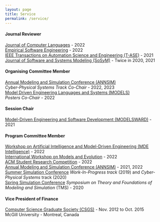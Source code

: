 ```yaml
---
layout: page
title: Service
permalink: /service/
---
```


#### Journal Reviewer
[Journal of Computer Languages](https://www.sciencedirect.com/journal/journal-of-computer-languages) - 2022  
[Empirical Software Engineering](https://www.springer.com/journal/10664/) - 2022  
[IEEE Transactions on Automation Science and Engineering (T-ASE)](https://www.ieee-ras.org/publications/t-ase) - 2021  
[Journal of Software and Systems Modeling (SoSyM)](https://www.springer.com/journal/10270) - Twice in 2020, 2021  

#### Organising Committee Member

[Annual Modeling and Simulation Conference (ANNSIM)](https://scs.org/annsim/)  
*Cyber-Physical Systems Track Co-Chair* - 2022, 2023  
[Model Driven Engineering Languages and Systems (MODELS)](https://conf.researchr.org/home/models-2022)  
*Posters Co-Chair* - 2022

#### Session Chair
[Model-Driven Engineering and Software Development (MODELSWARD)](https://modelsward.scitevents.org/?y=2021) - 2021  

#### Program Committee Member

[Workshop on Artificial Intelligence and Model-Driven Engineering (MDE Intelligence)](https://mde-intelligence.github.io/) - 2022  
[International Workshop on Models and Evolution](http://www.models-and-evolution.com/2022/) - 2022  
[ACM Student Research Competition](https://conf.researchr.org/track/models-2022/models-2022-acm-student-research-competition) - 2022  
[Annual Modeling and Simulation Conference (ANNSIM)](https://scs.org/annsim/) - 2021, 2022  
[Summer Simulation Conference](https://scs.org/2020summersim-archive/) 
*Work-In-Progress track* (2019) and *Cyber-Physical Systems* track (2020)  
[Spring Simulation Conference](https://scs.org/2020springsim-program-archive/) 
*Symposium on Theory and Foundations of Modeling and Simulation* (TMS) - 2020

#### Vice President of Finance
[Computer Science Graduate Society (CSGS)](https://csgs.cs.mcgill.ca/) - Nov. 2012 to Oct. 2015  
McGill University - Montreal, Canada
